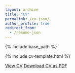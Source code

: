 ```yaml
---
layout: archive
title: "CV"
permalink: /cv-json/
author_profile: true
redirect_from:
  - /resume-json
---
```


{% include base_path %}

{% include cv-template.html %}

<div class="cv-download-links">
  <a href="mortazawi.github.io/files/cv.pdf" class="btn btn--inverse">View CV</a>
  <a href="mortazawi.github.io/files/cv.pdf" class="btn btn--primary">Download CV as PDF</a>
</div>

